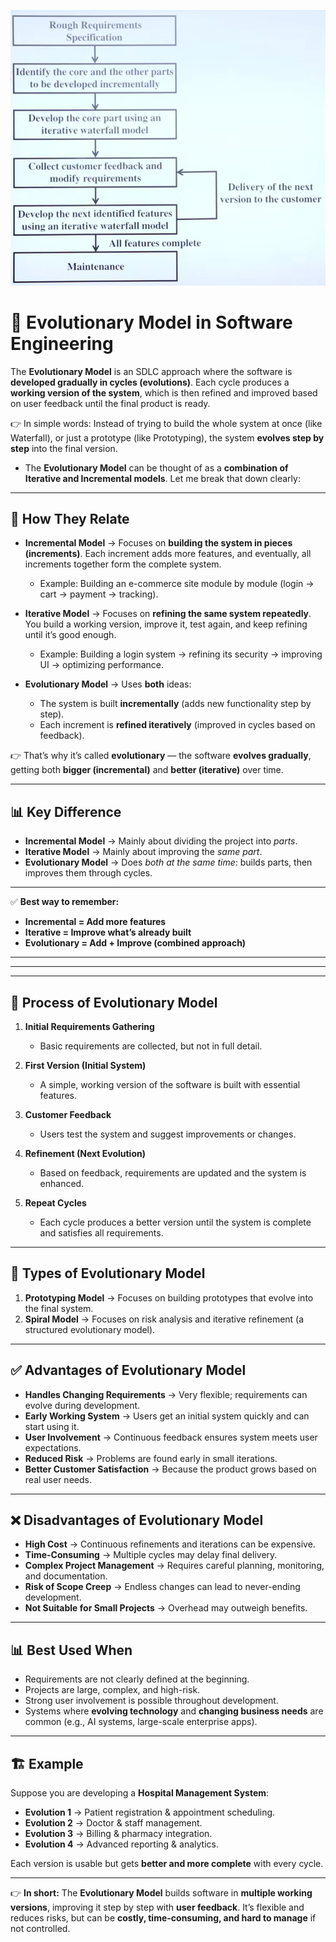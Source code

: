 ![](./images/Screenshot%202025-09-16%20184727.png)

# 📌 **Evolutionary Model in Software Engineering**

The **Evolutionary Model** is an SDLC approach where the software is **developed gradually in cycles (evolutions)**. Each cycle produces a **working version of the system**, which is then refined and improved based on user feedback until the final product is ready.

👉 In simple words:
Instead of trying to build the whole system at once (like Waterfall), or just a prototype (like Prototyping), the system **evolves step by step** into the final version.


- The **Evolutionary Model** can be thought of as a **combination of Iterative and Incremental models**. Let me break that down clearly:

---

## 🔄 **How They Relate**

* **Incremental Model** → Focuses on **building the system in pieces (increments)**. Each increment adds more features, and eventually, all increments together form the complete system.

  * Example: Building an e-commerce site module by module (login → cart → payment → tracking).

* **Iterative Model** → Focuses on **refining the same system repeatedly**. You build a working version, improve it, test again, and keep refining until it’s good enough.

  * Example: Building a login system → refining its security → improving UI → optimizing performance.

* **Evolutionary Model** → Uses **both** ideas:

  * The system is built **incrementally** (adds new functionality step by step).
  * Each increment is **refined iteratively** (improved in cycles based on feedback).

👉 That’s why it’s called **evolutionary** — the software **evolves gradually**, getting both **bigger (incremental)** and **better (iterative)** over time.

---

## 📊 **Key Difference**

* **Incremental Model** → Mainly about dividing the project into *parts*.
* **Iterative Model** → Mainly about improving the *same part*.
* **Evolutionary Model** → Does *both at the same time*: builds parts, then improves them through cycles.

---

✅ **Best way to remember:**

* **Incremental = Add more features**
* **Iterative = Improve what’s already built**
* **Evolutionary = Add + Improve (combined approach)**

---
---
---

## 🔄 **Process of Evolutionary Model**

1. **Initial Requirements Gathering**

   * Basic requirements are collected, but not in full detail.

2. **First Version (Initial System)**

   * A simple, working version of the software is built with essential features.

3. **Customer Feedback**

   * Users test the system and suggest improvements or changes.

4. **Refinement (Next Evolution)**

   * Based on feedback, requirements are updated and the system is enhanced.

5. **Repeat Cycles**

   * Each cycle produces a better version until the system is complete and satisfies all requirements.

---

## 🔀 **Types of Evolutionary Model**

1. **Prototyping Model** → Focuses on building prototypes that evolve into the final system.
2. **Spiral Model** → Focuses on risk analysis and iterative refinement (a structured evolutionary model).

---

## ✅ **Advantages of Evolutionary Model**

* **Handles Changing Requirements** → Very flexible; requirements can evolve during development.
* **Early Working System** → Users get an initial system quickly and can start using it.
* **User Involvement** → Continuous feedback ensures system meets user expectations.
* **Reduced Risk** → Problems are found early in small iterations.
* **Better Customer Satisfaction** → Because the product grows based on real user needs.

---

## ❌ **Disadvantages of Evolutionary Model**

* **High Cost** → Continuous refinements and iterations can be expensive.
* **Time-Consuming** → Multiple cycles may delay final delivery.
* **Complex Project Management** → Requires careful planning, monitoring, and documentation.
* **Risk of Scope Creep** → Endless changes can lead to never-ending development.
* **Not Suitable for Small Projects** → Overhead may outweigh benefits.

---

## 📊 **Best Used When**

* Requirements are not clearly defined at the beginning.
* Projects are large, complex, and high-risk.
* Strong user involvement is possible throughout development.
* Systems where **evolving technology** and **changing business needs** are common (e.g., AI systems, large-scale enterprise apps).

---

## 🏗️ Example

Suppose you are developing a **Hospital Management System**:

* **Evolution 1** → Patient registration & appointment scheduling.
* **Evolution 2** → Doctor & staff management.
* **Evolution 3** → Billing & pharmacy integration.
* **Evolution 4** → Advanced reporting & analytics.

Each version is usable but gets **better and more complete** with every cycle.

---

👉 **In short:**
The **Evolutionary Model** builds software in **multiple working versions**, improving it step by step with **user feedback**. It’s flexible and reduces risks, but can be **costly, time-consuming, and hard to manage** if not controlled.
